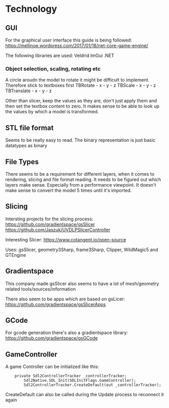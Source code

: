 ﻿# Technology

## GUI

For the graphical user interface this guide is being followed: https://mellinoe.wordpress.com/2017/01/18/net-core-game-engine/

The following libraries are used:
Veldrid
ImGui .NET

### Object selection, scaling, rotating etc

A circle aroudn the model to rotate it might be difficult to implement. Therefore stick to textboxes first
TBRotate - x - y - z
TBScale - x - y - z
TBTranslate - x - y - z

Other than slicer, keep the values as they are, don't just apply them and then set the textbox content to zero. It makes sense to be able to look up the values by which a model is transformed.

## STL file format
Seems to be really easy to read. The binary representation is just basic datatypes as binary

## File Types
There seems to be a requirement for different layers, when it comes to rendering, slicing and file format reading.
It needs to be figured out which layers make sense. Especially from a performance viewpoint. It doesn't make sense to convert the model
5 times until it's imported.

## Slicing
Intersting projects for the slicing process:
https://github.com/gradientspace/gsSlicer
https://github.com/Jaszuk/UVDLPSlicerController

Interesting Slicer:
https://www.cotangent.io/open-source 

Uses: gsSlicer, geometry3Sharp, frame3Sharp, Clipper, WildMagic5 and GTEngine

## Gradientspace
This company made gsSlicer also seems to have a lot of mesh/geometry related tools/sources/information

There also seem to be apps which are based on gsLicer:
https://github.com/gradientspace/gsSlicerApps

## GCode
For gcode generation there's also a gradientspace library: https://github.com/gradientspace/gsGCode


## GameController
A game Controller can be initialized like this:

        private Sdl2ControllerTracker _controllerTracker;
            Sdl2Native.SDL_Init(SDLInitFlags.GameController);
            Sdl2ControllerTracker.CreateDefault(out _controllerTracker);

CreateDefault can also be called during the Update process to reconnect it again